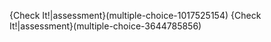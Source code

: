 {Check It!|assessment}(multiple-choice-1017525154)
{Check It!|assessment}(multiple-choice-3644785856)
